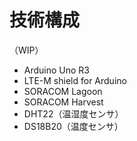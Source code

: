 # 技術構成

（WIP）
- Arduino Uno R3
- LTE-M shield for Arduino
- SORACOM Lagoon
- SORACOM Harvest
- DHT22（温湿度センサ）
- DS18B20（温度センサ）


